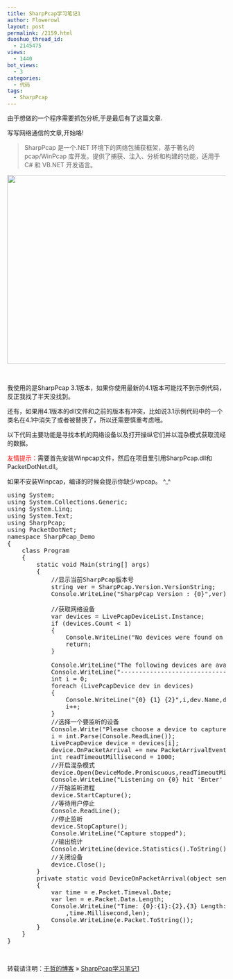```yaml
---
title: SharpPcap学习笔记1
author: Flowerowl
layout: post
permalink: /2159.html
duoshuo_thread_id:
  - 2145475
views:
  - 1440
bot_views:
  - 3
categories:
  - 代码
tags:
  - SharpPcap
---
```

由于想做的一个程序需要抓包分析,于是最后有了这篇文章.

写写网络通信的文章,开始咯!

> SharpPcap 是一个.NET 环境下的网络包捕获框架，基于著名的 pcap/WinPcap 库开发。提供了捕获、注入、分析和构建的功能，适用于 C# 和 VB.NET 开发语言。

[<img class="alignnone size-full wp-image-2162" title="sharppcap" src="http://lazynight.me/wp-content/uploads/2012/05/sharppcap.gif" alt="" width="671" height="435" />][1]

&nbsp;

我使用的是SharpPcap 3.1版本，如果你使用最新的4.1版本可能找不到示例代码，反正我找了半天没找到。

还有，如果用4.1版本的dll文件和之前的版本有冲突，比如说3.1示例代码中的一个类名在4.1中消失了或者被替换了，所以还需要慎重考虑哦。

以下代码主要功能是寻找本机的网络设备以及打开操纵它们并以混杂模式获取流经的数据。

<span style="color: #ff0000;">友情提示：</span>需要首先安装Winpcap文件，然后在项目里引用SharpPcap.dll和PacketDotNet.dll。

如果不安装Winpcap，编译的时候会提示你缺少wpcap。 ^_^

<pre class="lang:default decode:true">using System;
using System.Collections.Generic;
using System.Linq;
using System.Text;
using SharpPcap;
using PacketDotNet;
namespace SharpPcap_Demo
{
    class Program
    {
        static void Main(string[] args)
        {
            //显示当前SharpPcap版本号
            string ver = SharpPcap.Version.VersionString;
            Console.WriteLine("SharpPcap Version : {0}",ver);

            //获取网络设备
            var devices = LivePcapDeviceList.Instance;
            if (devices.Count &lt; 1)
            {
                Console.WriteLine("No devices were found on this machine");
                return;
            }

            Console.WriteLine("The following devices are available on this machine:");
            Console.WriteLine("----------------------------------------------------");
            int i = 0;
            foreach (LivePcapDevice dev in devices)
            {
                Console.WriteLine("{0} {1} {2}",i,dev.Name,dev.Description);
                i++;
            }
            //选择一个要监听的设备
            Console.Write("Please choose a device to capture:");
            i = int.Parse(Console.ReadLine());
            LivePcapDevice device = devices[i];
            device.OnPacketArrival += new PacketArrivalEventHandler(DeviceOnPacketArrival);
            int readTimeoutMillisecond = 1000;
            //开启混杂模式
            device.Open(DeviceMode.Promiscuous,readTimeoutMillisecond);
            Console.WriteLine("Listening on {0} hit 'Enter' to stop...",device.Description);
            //开始监听进程
            device.StartCapture();
            //等待用户停止
            Console.ReadLine();
            //停止监听
            device.StopCapture();
            Console.WriteLine("Capture stopped");
            //输出统计
            Console.WriteLine(device.Statistics().ToString());
            //关闭设备
            device.Close();
        }
        private static void DeviceOnPacketArrival(object sender, CaptureEventArgs e)
        {
            var time = e.Packet.Timeval.Date;
            var len = e.Packet.Data.Length;
            Console.WriteLine("Time: {0}:{1}:{2},{3} Length: {4}",time.Hour,time.Minute,time.Second
                ,time.Millisecond,len);
            Console.WriteLine(e.Packet.ToString());
        }
    }
}</pre>

&nbsp;

转载请注明：[于哲的博客][2] &raquo; [SharpPcap学习笔记1][3]

 [1]: http://lazynight.me/wp-content/uploads/2012/05/sharppcap.gif
 [2]: http://localhost/wordpress
 [3]: http://localhost/wordpress/2159.html